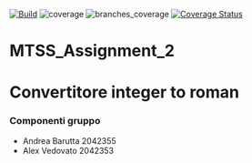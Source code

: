 [![Build](https://github.com/Barutta02/MTSS_Assignment_2/actions/workflows/build.yml/badge.svg)](https://github.com/Barutta02/MTSS_Assignment_2/actions/workflows/build.yml)
![coverage](.github/badges/jacoco.svg)
![branches_coverage](.github/badges/branches.svg)
[![Coverage Status](https://coveralls.io/repos/github/Barutta02/MTSS_Assignment_2/badge.svg?branch=main)](https://coveralls.io/github/Barutta02/MTSS_Assignment_2?branch=main)


# MTSS_Assignment_2
# Convertitore integer to roman

### Componenti gruppo
- Andrea Barutta 2042355
- Alex Vedovato 2042353